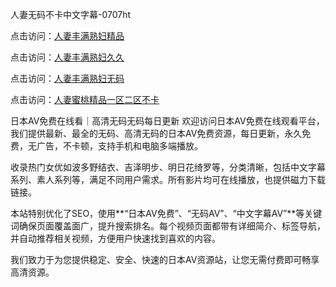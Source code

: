 
人妻无码不卡中文字幕-0707ht


点击访问：<a href="https://tfda.pages.dev/">人妻丰满熟妇精品</a>

点击访问：<a href="https://gfd-5xg.pages.dev/">人妻丰满熟妇久久</a>

点击访问：<a href="https://gda-c7m.pages.dev/">人妻丰满熟妇无码</a>

点击访问：<a href="https://tfda.pages.dev/">人妻蜜桃精品一区二区不卡</a>


日本AV免费在线看｜高清无码无码每日更新
欢迎访问日本AV免费在线观看平台，我们提供最新、最全的无码、高清无码的日本AV免费资源，每日更新，永久免费，无广告，不卡顿，支持手机和电脑多端播放。

收录热门女优如波多野结衣、吉泽明步、明日花绮罗等，分类清晰，包括中文字幕系列、素人系列等，满足不同用户需求。所有影片均可在线播放，也提供磁力下载链接。

本站特别优化了SEO，使用**“日本AV免费”、“无码AV”、“中文字幕AV”**等关键词确保页面覆盖面广，提升搜索排名。每个视频页面都带有详细简介、标签导航，并自动推荐相关视频，方便用户快速找到喜欢的内容。

我们致力于为您提供稳定、安全、快速的日本AV资源站，让您无需付费即可畅享高清资源。


<span style="display:none;">[Canonical link](）</span>
